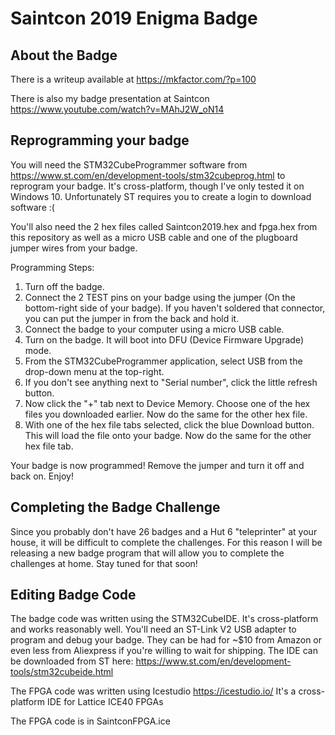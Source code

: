 # Saintcon 2019 Enigma Badge

## About the Badge
There is a writeup available at https://mkfactor.com/?p=100

There is also my badge presentation at Saintcon https://www.youtube.com/watch?v=MAhJ2W_oN14

## Reprogramming your badge
You will need the STM32CubeProgrammer software from https://www.st.com/en/development-tools/stm32cubeprog.html to reprogram your badge.
It's cross-platform, though I've only tested it on Windows 10. Unfortunately ST requires you to create a login to download software :(

You'll also need the 2 hex files called Saintcon2019.hex and fpga.hex from this repository as well as a micro USB cable and one of the plugboard jumper wires from your badge.

Programming Steps:
1. Turn off the badge.
2. Connect the 2 TEST pins on your badge using the jumper (On the bottom-right side of your badge). If you haven't soldered that connector, you can put the jumper in from the back and hold it.
3. Connect the badge to your computer using a micro USB cable.
4. Turn on the badge. It will boot into DFU (Device Firmware Upgrade) mode.
5. From the STM32CubeProgrammer application, select USB from the drop-down menu at the top-right.
6. If you don't see anything next to "Serial number", click the little refresh button.
7. Now click the "+" tab next to Device Memory. Choose one of the hex files you downloaded earlier. Now do the same for the other hex file.
8. With one of the hex file tabs selected, click the blue Download button. This will load the file onto your badge. Now do the same for the other hex file tab.

Your badge is now programmed! Remove the jumper and turn it off and back on. Enjoy!


## Completing the Badge Challenge
Since you probably don't have 26 badges and a Hut 6 "teleprinter" at your house, it will be difficult to complete the challenges. For this reason I will be releasing a new badge program that will allow you to complete the challenges at home. Stay tuned for that soon!

## Editing Badge Code
The badge code was written using the STM32CubeIDE. It's cross-platform and works reasonably well. You'll need an ST-Link V2 USB adapter to program and debug your badge. They can be had for ~$10 from Amazon or even less from Aliexpress if you're willing to wait for shipping.
The IDE can be downloaded from ST here: https://www.st.com/en/development-tools/stm32cubeide.html

The FPGA code was written using Icestudio https://icestudio.io/ It's a cross-platform IDE for Lattice ICE40 FPGAs

The FPGA code is in SaintconFPGA.ice
